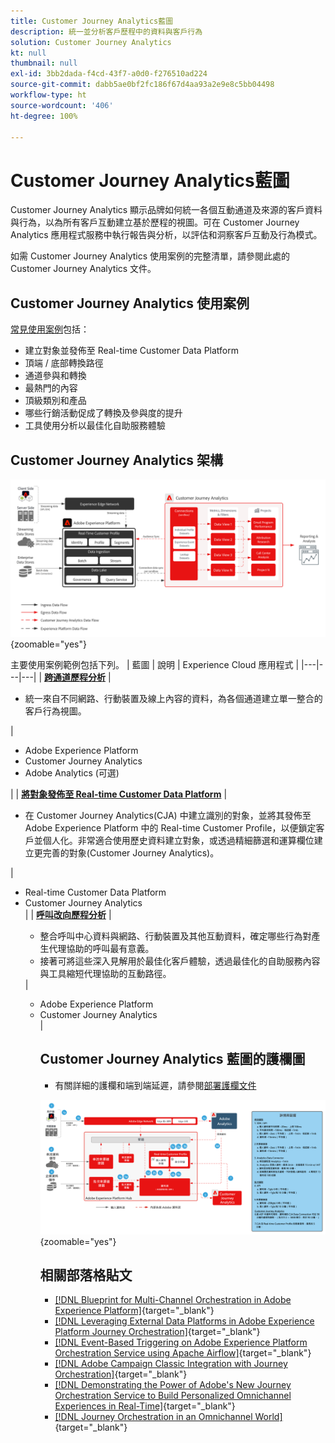 ```yaml
---
title: Customer Journey Analytics藍圖
description: 統一並分析客戶歷程中的資料與客戶行為
solution: Customer Journey Analytics
kt: null
thumbnail: null
exl-id: 3bb2dada-f4cd-43f7-a0d0-f276510ad224
source-git-commit: dabb5ae0bf2fc186f67d4aa93a2e9e8c5bb04498
workflow-type: ht
source-wordcount: '406'
ht-degree: 100%

---
```


# Customer Journey Analytics藍圖

Customer Journey Analytics 顯示品牌如何統一各個互動通道及來源的客戶資料與行為，以為所有客戶互動建立基於歷程的視圖。可在 Customer Journey Analytics 應用程式服務中執行報告與分析，以評估和洞察客戶互動及行為模式。

如需 Customer Journey Analytics 使用案例的完整清單，請參閱此處的 Customer Journey Analytics 文件。

## Customer Journey Analytics 使用案例

[常見使用案例](https://experienceleague.adobe.com/docs/analytics-platform/using/cja-usecases/cja-usecases.html?lang=zh-Hant)包括：

* 建立對象並發佈至 Real-time Customer Data Platform
* 頂端 / 底部轉換路徑
* 通道參與和轉換
* 最熱門的內容
* 頂級類別和產品
* 哪些行銷活動促成了轉換及參與度的提升
* 工具使用分析以最佳化自助服務體驗

## Customer Journey Analytics 架構

![架構圖](assets/CJA.svg){zoomable=&quot;yes&quot;}

主要使用案例範例包括下列。
| 藍圖 | 說明 | Experience Cloud 應用程式 |
|---|---|---|
| **[跨通道歷程分析](https://experienceleague.adobe.com/docs/analytics-platform/using/cja-usecases/cross-channel.html?lang=zh-Hant)**  | <ul><li>統一來自不同網路、行動裝置及線上內容的資料，為各個通道建立單一整合的客戶行為視圖。</li></ul> | <ul><li>Adobe Experience Platform</li><li>Customer Journey Analytics</li><li>Adobe Analytics (可選)</li></ul>|
| **[將對象發佈至 Real-time Customer Data Platform](https://experienceleague.adobe.com/docs/analytics-platform/using/cja-components/audiences/publish.html?lang=zh-Hant)** | <ul><li>在 Customer Journey Analytics(CJA) 中建立識別的對象，並將其發佈至 Adobe Experience Platform 中的 Real-time Customer Profile，以便鎖定客戶並個人化。非常適合使用歷史資料建立對象，或透過精細篩選和運算欄位建立更完善的對象(Customer Journey Analytics)。</li></ul> | <ul><li>Real-time Customer Data Platform</li><li>Customer Journey Analytics</li> |
| **[呼叫改向歷程分析](https://experienceleague.adobe.com/docs/analytics-platform/using/cja-usecases/call-center.html?lang=zh-Hant)** | <ul><li>整合呼叫中心資料與網路、行動裝置及其他互動資料，確定哪些行為對產生代理協助的呼叫最有意義。</li><li>接著可將這些深入見解用於最佳化客戶體驗，透過最佳化的自助服務內容與工具縮短代理協助的互動路徑。  </li></ul> | <ul><li>Adobe Experience Platform</li><li>Customer Journey Analytics</li> |

## Customer Journey Analytics 藍圖的護欄圖

* 有關詳細的護欄和端到端延遲，請參閱[部署護欄文件](../experience-platform/deployment/guardrails.md)

![護欄圖](../experience-platform/assets/CJA_guardrails.svg){zoomable=&quot;yes&quot;}

## 相關部落格貼文

* [[!DNL Blueprint for Multi-Channel Orchestration in Adobe Experience Platform]](https://medium.com/adobetech/blueprint-for-multi-channel-orchestration-in-adobe-experience-platform-c68317e94184){target="_blank"}
* [[!DNL Leveraging External Data Platforms in Adobe Experience Platform Journey Orchestration]](https://medium.com/adobetech/leveraging-external-data-platforms-in-adobe-experience-platform-journey-orchestration-54fc6134fe17){target="_blank"}
* [[!DNL Event-Based Triggering on Adobe Experience Platform Orchestration Service using Apache Airflow]](https://medium.com/adobetech/event-based-triggering-on-adobe-experience-platform-orchestration-service-using-apache-airflow-8607b28251f1){target="_blank"}
* [[!DNL Adobe Campaign Classic Integration with Journey Orchestration]](https://medium.com/adobetech/adobe-campaign-classic-integration-with-journey-orchestration-ae577653281){target="_blank"}
* [[!DNL Demonstrating the Power of Adobe's New Journey Orchestration Service to Build Personalized Omnichannel Experiences in Real-Time]](https://medium.com/adobetech/demonstrating-the-power-of-adobes-new-journey-orchestration-service-to-build-personalized-aa60d88cd34){target="_blank"}
* [[!DNL Journey Orchestration in an Omnichannel World]](https://medium.com/adobetech/journey-orchestration-in-an-omnichannel-world-3a2d32d556d9){target="_blank"}
